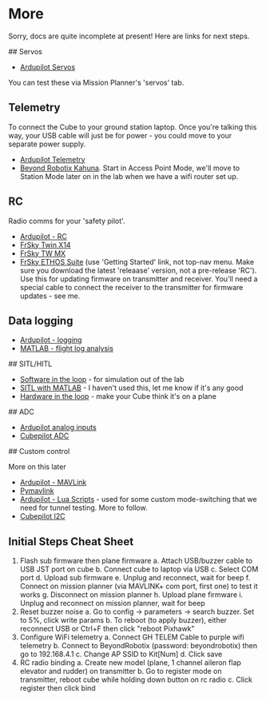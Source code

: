# More

Sorry, docs are quite incomplete at present! Here are links for next steps.

## Servos

* [Ardupilot Servos](https://ardupilot.org/copter/docs/common-servo.html)

You can test these via Mission Planner's 'servos' tab.

## Telemetry

To connect the Cube to your ground station laptop. Once you're talking this way, your USB cable will just be for power - you could move to your separate power supply.

* [Ardupilot Telemetry](https://ardupilot.org/copter/docs/common-telemetry-landingpage.html#common-telemetry-landingpage)
* [Beyond Robotix Kahuna](https://beyond-robotix.gitbook.io/docs/kahuna/quick-start-guide). Start in Access Point Mode, we'll move to Station Mode later on in the lab when we have a wifi router set up.

## RC

Radio comms for your 'safety pilot'. 

* [Ardupilot - RC](https://ardupilot.org/plane/docs/common-rc-systems.html)
* [FrSky Twin X14](https://www.frsky-rc.com/twin-x14-x14s/)
* [FrSky TW MX](https://www.frsky-rc.com/product/tw-mx/)
* [FrSky ETHOS Suite](https://ethos.frsky-rc.com/#ethos-suite) (use 'Getting Started' link, not top-nav menu. Make sure you download the latest 'releaase' version, not a pre-release 'RC'). Use this for updating firmware on transmitter and receiver. You'll need a special cable to connect the receiver to the transmitter for firmware updates - see me.

## Data logging

* [Ardupilot - logging](https://ardupilot.org/plane/docs/common-logs.html)
* [MATLAB - flight log analysis](https://www.mathworks.com/help/uav/flight-log-analysis.html)

## SITL/HITL

* [Software in the loop](https://ardupilot.org/dev/docs/sitl-simulator-software-in-the-loop.html) - for simulation out of the lab
* [SITL with MATLAB](https://ardupilot.org/dev/docs/sitl-with-MATLAB.html) - I haven't used this, let me know if it's any good
* [Hardware in the loop](https://ardupilot.org/dev/docs/hitl-simulators.html) - make your Cube think it's on a plane

## ADC

* [Ardupilot analog inputs](https://ardupilot.org/plane/docs/common-analog-pins.html)
* [Cubepilot ADC](https://docs.cubepilot.org/user-guides/cubenode/functional-overview#analog-to-digital-converter-adc)

## Custom control

More on this later

* [Ardupilot - MAVLink](https://ardupilot.org/dev/docs/mavlink-commands.html)
* [Pymavlink](https://mavlink.io/en/mavgen_python/)
* [Ardupilot - Lua Scripts](https://ardupilot.org/plane/docs/common-lua-scripts.html) - used for some custom mode-switching that we need for tunnel testing. More to follow.
* [Cubepilot I2C](https://docs.cubepilot.org/user-guides/cubenode/functional-overview#inter-integrated-circuit-interface-i2c)

## Initial Steps Cheat Sheet
1. Flash sub firmware then plane firmware
	a. Attach USB/buzzer cable to USB JST port on cube
	b. Connect cube to laptop via USB
	c. Select COM port
	d. Upload sub firmware
	e. Unplug and reconnect, wait for beep
	f. Connect on mission planner (via MAVLINK+ com port, first one) to test it works
	g. Disconnect on mission planner
	h. Upload plane firmware
	i. Unplug and reconnect on mission planner, wait for beep
2. Reset buzzer noise
	a. Go to config -> parameters -> search buzzer. Set to 5%, click write params
	b. To reboot (to apply buzzer), either reconnect USB or Ctrl+F then click "reboot Pixhawk"
3. Configure WiFi telemetry
	a. Connect GH TELEM Cable to purple wifi telemetry
	b. Connect to BeyondRobotix (password: beyondrobotix) then go to 192.168.4.1
	c. Change AP SSID to Kit[Num]
	d. Click save
4. RC radio binding
	a. Create new model (plane, 1 channel aileron flap elevator and rudder) on transmitter
	b. Go to register mode on transmitter, reboot cube while holding down button on rc radio
    c. Click register then click bind
